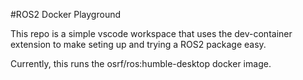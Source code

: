 #ROS2 Docker Playground

This repo is a simple vscode workspace that uses the dev-container extension to make seting up and trying a ROS2 package easy.

Currently, this runs the osrf/ros:humble-desktop docker image.